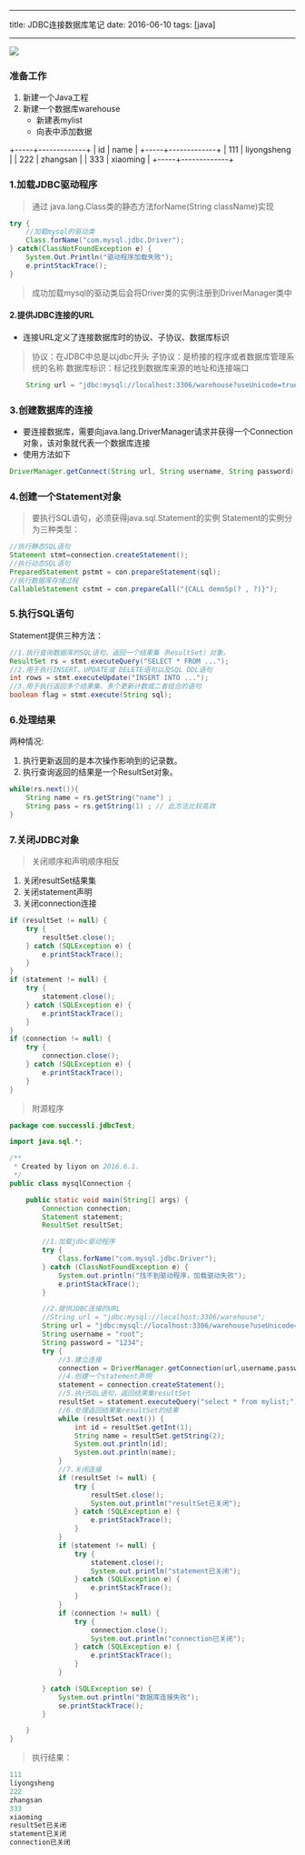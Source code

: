 ﻿---

title: JDBC连接数据库笔记
date: 2016-06-10
tags: [java]

---

![](http://pccmxww5q.bkt.clouddn.com/oracle_java.jpg?imageView2/0/w/560/h/380/q/100 "")


### 准备工作

1. 新建一个Java工程
2. 新建一个数据库warehouse
    * 新建表mylist
    * 向表中添加数据

+-----+-------------+
| id  | name        |
+-----+-------------+
| 111 | liyongsheng |
| 222 | zhangsan    |
| 333 | xiaoming    |
+-----+-------------+

### 1.加载JDBC驱动程序

>通过 java.lang.Class类的静态方法forName(String className)实现

```java
try {
    //加载mysql的驱动类
    Class.forName("com.mysql.jdbc.Driver");
} catch(ClassNotFoundException e) {
    System.Out.Println("驱动程序加载失败");
    e.printStackTrace();
}
```

> 成功加载mysql的驱动类后会将Driver类的实例注册到DriverManager类中

#### 2.提供JDBC连接的URL

* 连接URL定义了连接数据库时的协议、子协议、数据库标识

> 协议：在JDBC中总是以jdbc开头
> 子协议：是桥接的程序或者数据库管理系统的名称
> 数据库标识：标记找到数据库来源的地址和连接端口

```java
    String url = "jdbc:mysql://localhost:3306/warehouse?useUnicode=true&characterEncoding=gbk";
```

### 3.创建数据库的连接

* 要连接数据库，需要向java.lang.DriverManager请求并获得一个Connection对象，该对象就代表一个数据库连接
* 使用方法如下

```java
DriverManager.getConnect(String url, String username, String password);
```

### 4.创建一个Statement对象

> 要执行SQL语句，必须获得java.sql.Statement的实例
Statement的实例分为三种类型：

```java
//执行静态SQL语句
Statement stmt=connection.createStatement();
//执行动态SQL语句
PreparedStatement pstmt = con.prepareStatement(sql);
//执行数据库存储过程
CallableStatement cstmt = con.prepareCall("{CALL demoSp(? , ?)}");
```

### 5.执行SQL语句

Statement提供三种方法：

```java
//1.执行查询数据库的SQL语句，返回一个结果集（ResultSet）对象。
ResultSet rs = stmt.executeQuery("SELECT * FROM ...");
//2.用于执行INSERT、UPDATE或 DELETE语句以及SQL DDL语句
int rows = stmt.executeUpdate("INSERT INTO ...");
//3.用于执行返回多个结果集、多个更新计数或二者组合的语句
boolean flag = stmt.execute(String sql);
```

### 6.处理结果

两种情况:
1. 执行更新返回的是本次操作影响到的记录数。   
2. 执行查询返回的结果是一个ResultSet对象。

```java
while(rs.next()){
    String name = rs.getString("name") ;
    String pass = rs.getString(1) ; // 此方法比较高效
}
```

### 7.关闭JDBC对象

> 关闭顺序和声明顺序相反

1. 关闭resultSet结果集
2. 关闭statement声明
3. 关闭connection连接

```java
if (resultSet != null) {
    try {
        resultSet.close();
    } catch (SQLException e) {
        e.printStackTrace();
    }
}
if (statement != null) {
    try {
        statement.close();
    } catch (SQLException e) {
        e.printStackTrace();
    }
}
if (connection != null) {
    try {
        connection.close();
    } catch (SQLException e) {
        e.printStackTrace();
    }
}
```

> 附源程序

```java
package com.successli.jdbcTest;

import java.sql.*;

/**
 * Created by liyon on 2016.6.1.
 */
public class mysqlConnection {

    public static void main(String[] args) {
        Connection connection;
        Statement statement;
        ResultSet resultSet;

        //1.加载jdbc驱动程序
        try {
            Class.forName("com.mysql.jdbc.Driver");
        } catch (ClassNotFoundException e) {
            System.out.println("找不到驱动程序，加载驱动失败");
            e.printStackTrace();
        }

        //2.提供JDBC连接的URL
        //String url = "jdbc:mysql://localhost:3306/warehouse";
        String url = "jdbc:mysql://localhost:3306/warehouse?useUnicode=true&characterEncoding=gbk";
        String username = "root";
        String password = "1234";
        try {
            //3.建立连接
            connection = DriverManager.getConnection(url,username,password);
            //4.创建一个statement声明
            statement = connection.createStatement();
            //5.执行SQL语句，返回结果集resultSet
            resultSet = statement.executeQuery("select * from mylist;");
            //6.处理返回结果集resultSet的结果
            while (resultSet.next()) {
                int id = resultSet.getInt(1);
                String name = resultSet.getString(2);
                System.out.println(id);
                System.out.println(name);
            }
            //7.关闭连接
            if (resultSet != null) {
                try {
                    resultSet.close();
                    System.out.println("resultSet已关闭");
                } catch (SQLException e) {
                    e.printStackTrace();
                }
            }
            if (statement != null) {
                try {
                    statement.close();
                    System.out.println("statement已关闭");
                } catch (SQLException e) {
                    e.printStackTrace();
                }
            }
            if (connection != null) {
                try {
                    connection.close();
                    System.out.println("connection已关闭");
                } catch (SQLException e) {
                    e.printStackTrace();
                }
            }

        } catch (SQLException se) {
            System.out.println("数据库连接失败");
            se.printStackTrace();
        }

    }
}
```

> 执行结果：

```java
111
liyongsheng
222
zhangsan
333
xiaoming
resultSet已关闭
statement已关闭
connection已关闭
```